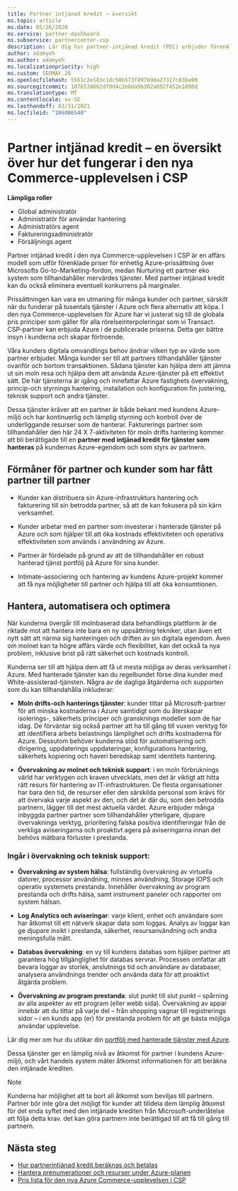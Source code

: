 ```yaml
---
title: Partner intjänad kredit – översikt
ms.topic: article
ms.date: 05/26/2020
ms.service: partner-dashboard
ms.subservice: partnercenter-csp
description: Lär dig hur partner-intjänad kredit (PEC) erbjuder förenklade, enhetliga Azure-priser och mervärdes tjänster, samtidigt som du bidrar till att undvika konkurrens på marginaler.
author: adamyeh
ms.author: adamyeh
ms.localizationpriority: high
ms.custom: SEOMAY.20
ms.openlocfilehash: 5561c2e183c1dc50b573f89769da27317c83ba00
ms.sourcegitcommit: 10765386b2df0d4c2e8da9b302a692f452e1090d
ms.translationtype: MT
ms.contentlocale: sv-SE
ms.lasthandoff: 03/31/2021
ms.locfileid: "106086540"
---
```

# <a name="partner-earned-credit---an-overview-of-how-it-works-in-the-new-commerce-experience-in-csp"></a>Partner intjänad kredit – en översikt över hur det fungerar i den nya Commerce-upplevelsen i CSP

**Lämpliga roller**

- Global administratör
- Administratör för användar hantering
- Administratörs agent
- Faktureringsadministratör
- Försäljnings agent

Partner intjänad kredit i den nya Commerce-upplevelsen i CSP är en affärs modell som utför förenklade priser för enhetlig Azure-prissättning över Microsofts Go-to-Marketing-fordon, medan Nurturing ett partner eko system som tillhandahåller mervärdes tjänster. Med partner intjänad kredit kan du också eliminera eventuell konkurrens på marginaler.

Prissättningen kan vara en utmaning för många kunder och partner, särskilt när du funderar på tusentals tjänster i Azure och flera alternativ att köpa. I den nya Commerce-upplevelsen för Azure har vi justerat sig till de globala pris principer som gäller för alla rörelseinterpoleringar som vi Transact. CSP-partner kan erbjuda Azure i de publicerade priserna. Detta ger bättre insyn i kunderna och skapar förtroende.

Våra kunders digitala omvandlings behov ändrar vilken typ av värde som partner erbjuder. Många kunder ser till att partners tillhandahåller tjänster ovanför och bortom transaktionen. Sådana tjänster kan hjälpa dem att jämna ut sin moln resa och hjälpa dem att använda Azure-tjänster på ett effektivt sätt. De här tjänsterna är igång och innefattar Azure fastighets övervakning, princip-och styrnings hantering, installation och konfiguration fin justering, teknisk support och andra tjänster. 

Dessa tjänster kräver att en partner är både bekant med kundens Azure-miljö och har kontinuerlig och lämplig styrning och kontroll över de underliggande resurser som de hanterar. Fakturerings partner som tillhandahåller den här 24 X 7-aktiviteten för moln drifts hantering kommer att bli berättigade till en **partner med intjänad kredit för tjänster som hanteras** på kundernas Azure-egendom och som styrs av partnern.


## <a name="benefits-of-the-partner-earned-credit-for-partners-and-customers"></a>Förmåner för partner och kunder som har fått partner till partner

- Kunder kan distribuera sin Azure-infrastrukturs hantering och fakturering till sin betrodda partner, så att de kan fokusera på sin kärn verksamhet.

- Kunder arbetar med en partner som investerar i hanterade tjänster på Azure och som hjälper till att öka kostnads effektiviteten och operativa effektiviteten som används i användning av Azure.

- Partner är fördelade på grund av att de tillhandahåller en robust hanterad tjänst portfölj på Azure för sina kunder.  

- Intimate-associering och hantering av kundens Azure-projekt kommer att få nya möjligheter till partner och hjälpa till att öka konsumtionen. 

## <a name="manage-automate-and-optimize"></a>Hantera, automatisera och optimera

När kunderna övergår till molnbaserad data behandlings plattform är de riktade mot att hantera inte bara en ny uppsättning tekniker, utan även ett nytt sätt att närma sig hanteringen och driften av sin digitala egendom. Även om molnet kan ta högre affärs värde och flexibilitet, kan det också ta nya problem, inklusive brist på rätt säkerhet och kostnads kontroll. 

Kunderna ser till att hjälpa dem att få ut mesta möjliga av deras verksamhet i Azure. Med hanterade tjänster kan du regelbundet förse dina kunder med White-assisterad-tjänsten. Några av de dagliga åtgärderna och supporten som du kan tillhandahålla inkluderar:

- **Moln drifts-och hanterings tjänster**: kunder tittar på Microsoft-partner för att minska kostnaderna i Azure samtidigt som du återskapar isolerings-, säkerhets principer och gransknings modeller som de har idag. De förväntar sig också partner att ha till gång till vuxen verktyg för att identifiera arbets belastnings lämplighet och drifts kostnaderna för Azure. Dessutom behöver kunderna stöd för automatisering och dirigering, uppdaterings uppdateringar, konfigurations hantering, säkerhets kopiering och haveri beredskap samt identitets hantering. 

- **Övervakning av molnet och teknisk support**: i en moln förbruknings värld har verktygen och kraven utvecklats, men det är viktigt att hitta rätt resurs för hantering av IT-infrastrukturen. De flesta organisationer har bara den tid, de resurser eller den särskilda personal som krävs för att övervaka varje aspekt av den, och det är där du, som den betrodda partnern, lägger till det mest aktuella värdet. Azure erbjuder många inbyggda partner partner som tillhandahåller ytterligare, djupare övervaknings verktyg, prioritering falska positiva identifieringar från de verkliga aviseringarna och proaktivt agera på aviseringarna innan det behövs mätbara förluster i prestanda. 


### <a name="included-in-monitoring-and-technical-support"></a>Ingår i övervakning och teknisk support:

- **Övervakning av system hälsa**: fullständig övervakning av virtuella datorer, processor användning, minnes användning, Storage IOPS och operativ systemets prestanda. Innehåller övervakning av program prestanda och drifts hälsa, samt instrument paneler och rapporter om system hälsan.

- **Log Analytics och aviseringar**: varje klient, enhet och användare som har åtkomst till ett nätverk skapar data som loggas. Analys av loggar kan ge djupare insikt i prestanda, säkerhet, resursanvändning och andra meningsfulla mått.

- **Databas övervakning**: en vy till kundens databas som hjälper partner att garantera hög tillgänglighet för databas servrar. Processen omfattar att bevara loggar av storlek, anslutnings tid och användare av databaser, analysera användnings trender och använda data för att proaktivt åtgärda problem.

- **Övervakning av program prestanda**: slut punkt till slut punkt – spårning av alla aspekter av ett program (eller webb sida). Övervakning av appar innebär att du tittar på varje del – från shopping vagnar till registrerings sidor – i en kunds app (er) för prestanda problem för att ge bästa möjliga användar upplevelse.

Lär dig mer om hur du utökar din [portfölj med hanterade tjänster med Azure](https://partner.microsoft.com/campaigns/cloud-playbooks-thank-you).

Dessa tjänster ger en lämplig nivå av åtkomst för partner i kundens Azure-miljö, och vårt handels system mäter åtkomst informationen för att beräkna den intjänade krediten.  

>[!Note]
>Kunderna har möjlighet att ta bort all åtkomst som beviljas till partnern. Partner bör inte göra det möjligt för kunder att tilldela dem lämplig åtkomst för det enda syftet med den intjänade krediten från Microsoft-underlåtelse att följa detta krav. det kan göra partnern inte berättigad till att få till gång till partnern.

## <a name="next-steps"></a>Nästa steg

- [Hur partnerintjänad kredit beräknas och betalas](partner-earned-credit-explanation.md)
- [Hantera prenumerationer och resurser under Azure-planen](azure-plan-manage.md)
- [Pris lista för den nya Azure Commerce-upplevelsen i CSP](azure-plan-price-list.md)